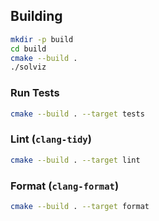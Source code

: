 ## Building

```bash
mkdir -p build
cd build
cmake --build .
./solviz
```

### Run Tests

```bash
cmake --build . --target tests
```

### Lint (`clang-tidy`)

```bash
cmake --build . --target lint
```

### Format (`clang-format`)

```bash
cmake --build . --target format
```
